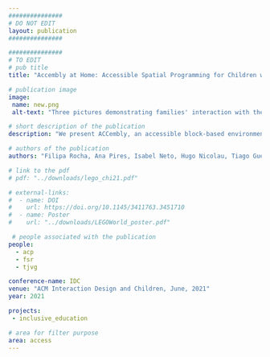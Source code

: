 ```yaml
---
###############
# DO NOT EDIT
layout: publication
###############

###############
# TO EDIT
# pub title
title: "Accembly at Home: Accessible Spatial Programming for Children with Visual Impairments and their Families"

# publication image
image:
 name: new.png
 alt-text: "Three pictures demonstrating families' interaction with the system. Left: Two children are around the setup. The visually impaired child confirms with his sighted sibling to where the robot is facing. Middle: Child crawls on the map searching for the robot. Right: Parent and child facing the setup. Parent is asking questions to engage child in play." # provide a short description for the image #a11y

# short description of the publication
description: "We present ACCembly, an accessible block-based environment that enables children with visual impairments to perform spatial programming activities. ACCembly allows children to assemble tangible blocks to program a multimodal robot. We evaluated this approach with seven families that used the system autonomously at home. We contribute with an environment that enables children with visual impairments to engage in spatial programming activities, an analysis of parent-child interactions, and reflections on inclusive programming environments within a shared family experience."

# authors of the publication
authors: "Filipa Rocha, Ana Pires, Isabel Neto, Hugo Nicolau, Tiago Guerreiro"

# link to the pdf
# pdf: "../downloads/lego_chi21.pdf"

# external-links:
#  - name: DOI
#    url: https://doi.org/10.1145/3411763.3451710
#  - name: Poster
#    url: "../downloads/LEGOWorld_poster.pdf"

 # people associated with the publication
people:
  - acp
  - fsr
  - tjvg

conference-name: IDC
venue: "ACM Interaction Design and Children, June, 2021"
year: 2021

projects:
 - inclusive_education

# area for filter purpose
area: access
---
```

